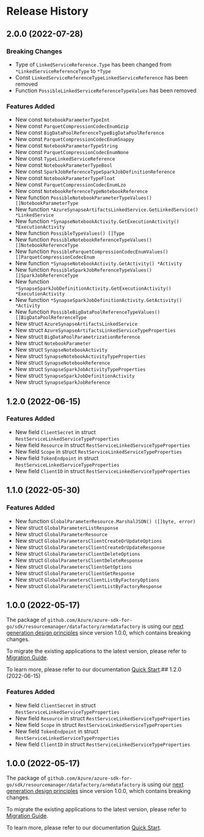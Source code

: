 # Release History

## 2.0.0 (2022-07-28)
### Breaking Changes

- Type of `LinkedServiceReference.Type` has been changed from `*LinkedServiceReferenceType` to `*Type`
- Const `LinkedServiceReferenceTypeLinkedServiceReference` has been removed
- Function `PossibleLinkedServiceReferenceTypeValues` has been removed

### Features Added

- New const `NotebookParameterTypeInt`
- New const `ParquetCompressionCodecEnumGzip`
- New const `BigDataPoolReferenceTypeBigDataPoolReference`
- New const `ParquetCompressionCodecEnumSnappy`
- New const `NotebookParameterTypeString`
- New const `ParquetCompressionCodecEnumNone`
- New const `TypeLinkedServiceReference`
- New const `NotebookParameterTypeBool`
- New const `SparkJobReferenceTypeSparkJobDefinitionReference`
- New const `NotebookParameterTypeFloat`
- New const `ParquetCompressionCodecEnumLzo`
- New const `NotebookReferenceTypeNotebookReference`
- New function `PossibleNotebookParameterTypeValues() []NotebookParameterType`
- New function `*AzureSynapseArtifactsLinkedService.GetLinkedService() *LinkedService`
- New function `*SynapseNotebookActivity.GetExecutionActivity() *ExecutionActivity`
- New function `PossibleTypeValues() []Type`
- New function `PossibleNotebookReferenceTypeValues() []NotebookReferenceType`
- New function `PossibleParquetCompressionCodecEnumValues() []ParquetCompressionCodecEnum`
- New function `*SynapseNotebookActivity.GetActivity() *Activity`
- New function `PossibleSparkJobReferenceTypeValues() []SparkJobReferenceType`
- New function `*SynapseSparkJobDefinitionActivity.GetExecutionActivity() *ExecutionActivity`
- New function `*SynapseSparkJobDefinitionActivity.GetActivity() *Activity`
- New function `PossibleBigDataPoolReferenceTypeValues() []BigDataPoolReferenceType`
- New struct `AzureSynapseArtifactsLinkedService`
- New struct `AzureSynapseArtifactsLinkedServiceTypeProperties`
- New struct `BigDataPoolParametrizationReference`
- New struct `NotebookParameter`
- New struct `SynapseNotebookActivity`
- New struct `SynapseNotebookActivityTypeProperties`
- New struct `SynapseNotebookReference`
- New struct `SynapseSparkJobActivityTypeProperties`
- New struct `SynapseSparkJobDefinitionActivity`
- New struct `SynapseSparkJobReference`


## 1.2.0 (2022-06-15)
### Features Added

- New field `ClientSecret` in struct `RestServiceLinkedServiceTypeProperties`
- New field `Resource` in struct `RestServiceLinkedServiceTypeProperties`
- New field `Scope` in struct `RestServiceLinkedServiceTypeProperties`
- New field `TokenEndpoint` in struct `RestServiceLinkedServiceTypeProperties`
- New field `ClientID` in struct `RestServiceLinkedServiceTypeProperties`


## 1.1.0 (2022-05-30)
### Features Added

- New function `GlobalParameterResource.MarshalJSON() ([]byte, error)`
- New struct `GlobalParameterListResponse`
- New struct `GlobalParameterResource`
- New struct `GlobalParametersClientCreateOrUpdateOptions`
- New struct `GlobalParametersClientCreateOrUpdateResponse`
- New struct `GlobalParametersClientDeleteOptions`
- New struct `GlobalParametersClientDeleteResponse`
- New struct `GlobalParametersClientGetOptions`
- New struct `GlobalParametersClientGetResponse`
- New struct `GlobalParametersClientListByFactoryOptions`
- New struct `GlobalParametersClientListByFactoryResponse`


## 1.0.0 (2022-05-17)

The package of `github.com/Azure/azure-sdk-for-go/sdk/resourcemanager/datafactory/armdatafactory` is using our [next generation design principles](https://azure.github.io/azure-sdk/general_introduction.html) since version 1.0.0, which contains breaking changes.

To migrate the existing applications to the latest version, please refer to [Migration Guide](https://aka.ms/azsdk/go/mgmt/migration).

To learn more, please refer to our documentation [Quick Start](https://aka.ms/azsdk/go/mgmt).## 1.2.0 (2022-06-15)
### Features Added

- New field `ClientSecret` in struct `RestServiceLinkedServiceTypeProperties`
- New field `Resource` in struct `RestServiceLinkedServiceTypeProperties`
- New field `Scope` in struct `RestServiceLinkedServiceTypeProperties`
- New field `TokenEndpoint` in struct `RestServiceLinkedServiceTypeProperties`
- New field `ClientID` in struct `RestServiceLinkedServiceTypeProperties`


## 1.0.0 (2022-05-17)

The package of `github.com/Azure/azure-sdk-for-go/sdk/resourcemanager/datafactory/armdatafactory` is using our [next generation design principles](https://azure.github.io/azure-sdk/general_introduction.html) since version 1.0.0, which contains breaking changes.

To migrate the existing applications to the latest version, please refer to [Migration Guide](https://aka.ms/azsdk/go/mgmt/migration).

To learn more, please refer to our documentation [Quick Start](https://aka.ms/azsdk/go/mgmt).